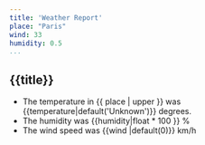 ```yaml
---
title: 'Weather Report'
place: "Paris"
wind: 33
humidity: 0.5
...
```


## {{title}}

* The temperature in {{ place | upper }}
  was {{temperature|default('Unknown')}} degrees.
* The humidity was {{humidity|float * 100 }} %
* The wind speed was {{wind |default(0)}} km/h

